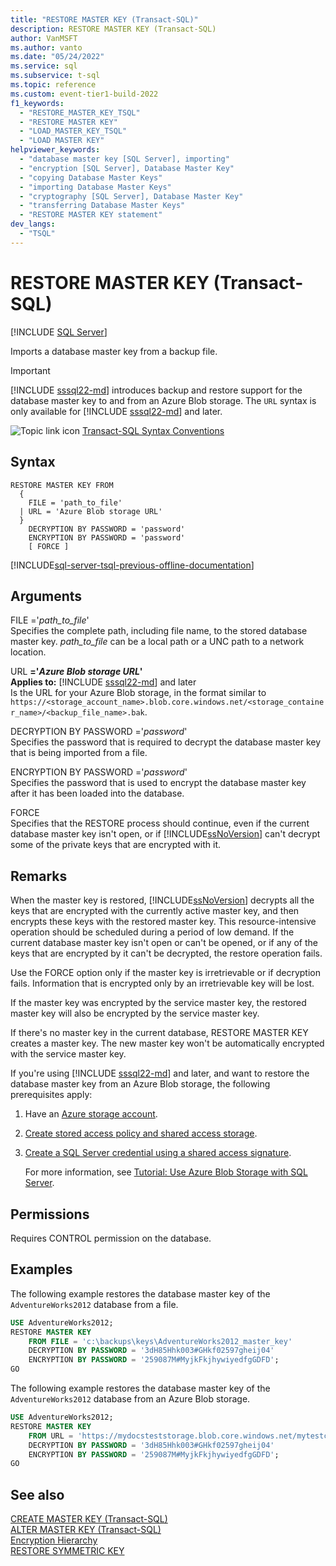 ```yaml
---
title: "RESTORE MASTER KEY (Transact-SQL)"
description: RESTORE MASTER KEY (Transact-SQL)
author: VanMSFT
ms.author: vanto
ms.date: "05/24/2022"
ms.service: sql
ms.subservice: t-sql
ms.topic: reference
ms.custom: event-tier1-build-2022
f1_keywords:
  - "RESTORE_MASTER_KEY_TSQL"
  - "RESTORE MASTER KEY"
  - "LOAD_MASTER_KEY_TSQL"
  - "LOAD MASTER KEY"
helpviewer_keywords:
  - "database master key [SQL Server], importing"
  - "encryption [SQL Server], Database Master Key"
  - "copying Database Master Keys"
  - "importing Database Master Keys"
  - "cryptography [SQL Server], Database Master Key"
  - "transferring Database Master Keys"
  - "RESTORE MASTER KEY statement"
dev_langs:
  - "TSQL"
---
```

# RESTORE MASTER KEY (Transact-SQL)

[!INCLUDE [SQL Server](../../includes/applies-to-version/sqlserver.md)]

  Imports a database master key from a backup file.  

> [!IMPORTANT]
> [!INCLUDE [sssql22-md](../../includes/sssql22-md.md)] introduces backup and restore support for the database master key to and from an Azure Blob storage. The `URL` syntax is only available for [!INCLUDE [sssql22-md](../../includes/sssql22-md.md)] and later.
  
 ![Topic link icon](../../database-engine/configure-windows/media/topic-link.gif "Topic link icon") [Transact-SQL Syntax Conventions](../../t-sql/language-elements/transact-sql-syntax-conventions-transact-sql.md)  
  
## Syntax  
  
```syntaxsql
RESTORE MASTER KEY FROM 
  {
    FILE = 'path_to_file'
  | URL = 'Azure Blob storage URL'
  }  
    DECRYPTION BY PASSWORD = 'password'  
    ENCRYPTION BY PASSWORD = 'password'  
    [ FORCE ]  
```
  
[!INCLUDE[sql-server-tsql-previous-offline-documentation](../../includes/sql-server-tsql-previous-offline-documentation.md)]

## Arguments

 FILE ='*path_to_file*'  
 Specifies the complete path, including file name, to the stored database master key. *path_to_file* can be a local path or a UNC path to a network location.  

 URL **='***Azure Blob storage URL***'**   
 **Applies to:** [!INCLUDE [sssql22-md](../../includes/sssql22-md.md)] and later   
 Is the URL for your Azure Blob storage, in the format similar to `https://<storage_account_name>.blob.core.windows.net/<storage_container_name>/<backup_file_name>.bak`.
  
 DECRYPTION BY PASSWORD ='*password*'  
 Specifies the password that is required to decrypt the database master key that is being imported from a file.  
  
 ENCRYPTION BY PASSWORD ='*password*'  
 Specifies the password that is used to encrypt the database master key after it has been loaded into the database.  
  
 FORCE  
 Specifies that the RESTORE process should continue, even if the current database master key isn't open, or if [!INCLUDE[ssNoVersion](../../includes/ssnoversion-md.md)] can't decrypt some of the private keys that are encrypted with it.  
  
## Remarks

 When the master key is restored, [!INCLUDE[ssNoVersion](../../includes/ssnoversion-md.md)] decrypts all the keys that are encrypted with the currently active master key, and then encrypts these keys with the restored master key. This resource-intensive operation should be scheduled during a period of low demand. If the current database master key isn't open or can't be opened, or if any of the keys that are encrypted by it can't be decrypted, the restore operation fails.  
  
 Use the FORCE option only if the master key is irretrievable or if decryption fails. Information that is encrypted only by an irretrievable key will be lost.  
  
 If the master key was encrypted by the service master key, the restored master key will also be encrypted by the service master key.  
  
 If there's no master key in the current database, RESTORE MASTER KEY creates a master key. The new master key won't be automatically encrypted with the service master key.  

 If you're using [!INCLUDE [sssql22-md](../../includes/sssql22-md.md)] and later, and want to restore the database master key from an Azure Blob storage, the following prerequisites apply:

 1. Have an [Azure storage account](/azure/storage/common/storage-account-create).
 1. [Create stored access policy and shared access storage](../../relational-databases/tutorial-use-azure-blob-storage-service-with-sql-server-2016.md#1---create-stored-access-policy-and-shared-access-storage).
 1. [Create a SQL Server credential using a shared access signature](../../relational-databases/tutorial-use-azure-blob-storage-service-with-sql-server-2016.md#2---create-a-sql-server-credential-using-a-shared-access-signature).

    For more information, see [Tutorial: Use Azure Blob Storage with SQL Server](../../relational-databases/tutorial-use-azure-blob-storage-service-with-sql-server-2016.md).
  
## Permissions

 Requires CONTROL permission on the database.  
  
## Examples

 The following example restores the database master key of the `AdventureWorks2012` database from a file.  
  
```sql  
USE AdventureWorks2012;  
RESTORE MASTER KEY   
    FROM FILE = 'c:\backups\keys\AdventureWorks2012_master_key'   
    DECRYPTION BY PASSWORD = '3dH85Hhk003#GHkf02597gheij04'   
    ENCRYPTION BY PASSWORD = '259087M#MyjkFkjhywiyedfgGDFD';  
GO  
```  
  
 The following example restores the database master key of the `AdventureWorks2012` database from an Azure Blob storage.  
  
```sql  
USE AdventureWorks2012;  
RESTORE MASTER KEY   
    FROM URL = 'https://mydocsteststorage.blob.core.windows.net/mytestcontainer/AdventureWorks2012_master_key.bak'   
    DECRYPTION BY PASSWORD = '3dH85Hhk003#GHkf02597gheij04'   
    ENCRYPTION BY PASSWORD = '259087M#MyjkFkjhywiyedfgGDFD';  
GO  
```  

## See also

 [CREATE MASTER KEY &#40;Transact-SQL&#41;](../../t-sql/statements/create-master-key-transact-sql.md)   
 [ALTER MASTER KEY &#40;Transact-SQL&#41;](../../t-sql/statements/alter-master-key-transact-sql.md)   
 [Encryption Hierarchy](../../relational-databases/security/encryption/encryption-hierarchy.md)  
 [RESTORE SYMMETRIC KEY](restore-symmetric-key-transact-sql.md)